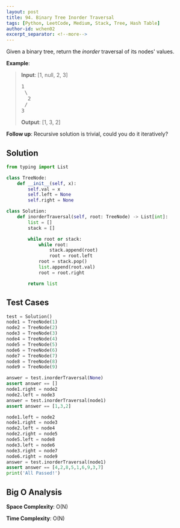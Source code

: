 ```yaml
---
layout: post
title: 94. Binary Tree Inorder Traversal
tags: [Python, LeetCode, Medium, Stack, Tree, Hash Table]
author-id: wchen02
excerpt_separator: <!--more-->
---
```


Given a binary tree, return the *inorder* traversal of its nodes' values.
<!--more-->

**Example**:
> **Input**:
> [1, null, 2, 3]
> <pre>
> 1
>  \
>   2
>  /
> 3
> </pre>
>
> **Output**:
> [1, 3, 2]

**Follow up**: Recursive solution is trivial, could you do it iteratively?

## Solution

```python
from typing import List

class TreeNode:
    def __init__(self, x):
        self.val = x
        self.left = None
        self.right = None

class Solution:
    def inorderTraversal(self, root: TreeNode) -> List[int]:
        list = []
        stack = []

        while root or stack:
            while root:
                stack.append(root)
                root = root.left
            root = stack.pop()
            list.append(root.val)
            root = root.right

        return list
```

## Test Cases

```python
test = Solution()
node1 = TreeNode(1)
node2 = TreeNode(2)
node3 = TreeNode(3)
node4 = TreeNode(4)
node5 = TreeNode(5)
node6 = TreeNode(6)
node7 = TreeNode(7)
node8 = TreeNode(8)
node9 = TreeNode(9)

answer = test.inorderTraversal(None)
assert answer == []
node1.right = node2
node2.left = node3
answer = test.inorderTraversal(node1)
assert answer == [1,3,2]

node1.left = node2
node1.right = node3
node2.left = node4
node2.right = node5
node5.left = node8
node3.left = node6
node3.right = node7
node6.right = node9
answer = test.inorderTraversal(node1)
assert answer == [4,2,8,5,1,6,9,3,7]
print('All Passed!')
```

## Big O Analysis

**Space Complexity**: O(N)

**Time Complexity**: O(N)
